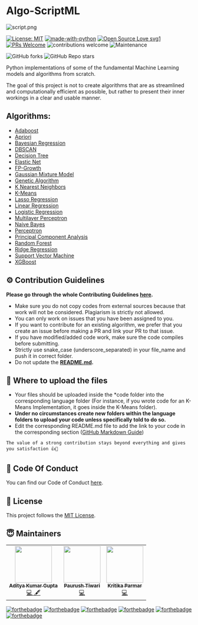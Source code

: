 # Algo-ScriptML

<img src="https://i.ibb.co/r7xBVvT/script.png" alt="script.png" />

  [![License: MIT](https://img.shields.io/badge/License-MIT-yellow.svg)](https://opensource.org/licenses/MIT) [![made-with-python](https://img.shields.io/badge/Made%20with-Python-1f425f.svg)](https://www.python.org/) [![Open Source Love svg1](https://badges.frapsoft.com/os/v1/open-source.svg?v=103)](https://github.com/ellerbrock/open-source-badges/) [![PRs Welcome](https://img.shields.io/badge/PRs-welcome-brightgreen.svg?style=flat-square)](http://makeapullrequest.com) ![contributions welcome](https://img.shields.io/static/v1.svg?label=Contributions&message=Welcome&color=0059b3&style=flat-square) ![Maintenance](https://img.shields.io/maintenance/yes/2021) 
  
![GitHub forks](https://img.shields.io/github/forks/Algo-Phantoms/Algo-ScriptML?style=social) ![GitHub Repo stars](https://img.shields.io/github/stars/Algo-Phantoms/Algo-ScriptML?style=social) 

Python implementations of some of the fundamental Machine Learning models and algorithms from scratch.

The goal of this project is not to create algorithms that are as streamlined and computationally efficient as possible, but rather to present their inner workings in a clear and usable manner.


## Algorithms:

* [Adaboost](https://github.com/Algo-Phantoms/Algo-ScriptML/tree/main/Adaboost)
* [Apriori](https://github.com/Algo-Phantoms/Algo-ScriptML/tree/main/Apriori)
* [Bayesian Regression](https://github.com/Algo-Phantoms/Algo-ScriptML/tree/main/Bayesian%20Regression)
* [DBSCAN](https://github.com/Algo-Phantoms/Algo-ScriptML/tree/main/DBSCAN)
* [Decision Tree](https://github.com/Algo-Phantoms/Algo-ScriptML/tree/main/Decision%20Tree)
* [Elastic Net](https://github.com/Algo-Phantoms/Algo-ScriptML/tree/main/Elastic%20Net)
* [FP-Growth](https://github.com/Algo-Phantoms/Algo-ScriptML/tree/main/FP-Growth)
* [Gaussian Mixture Model](https://github.com/Algo-Phantoms/Algo-ScriptML/tree/main/Gaussian%20Mixture%20Model)
* [Genetic Algorithm](https://github.com/Algo-Phantoms/Algo-ScriptML/tree/main/Genetic%20Algorithm)
* [K Nearest Neighbors](https://github.com/Algo-Phantoms/Algo-ScriptML/tree/main/K%20Nearest%20Neighbors)
* [K-Means](https://github.com/Algo-Phantoms/Algo-ScriptML/tree/main/K-Means)
* [Lasso Regression](https://github.com/Algo-Phantoms/Algo-ScriptML/tree/main/Lasso%20Regression)
* [Linear Regression](https://github.com/Algo-Phantoms/Algo-ScriptML/tree/main/Linear%20Regression)
* [Logistic Regression](https://github.com/Algo-Phantoms/Algo-ScriptML/tree/main/Logistic%20Regression)
* [Multilayer Perceptron](https://github.com/Algo-Phantoms/Algo-ScriptML/tree/main/Multilayer%20Perceptron)
* [Naive Bayes](https://github.com/Algo-Phantoms/Algo-ScriptML/tree/main/Naive%20Bayes)
* [Perceptron](https://github.com/Algo-Phantoms/Algo-ScriptML/tree/main/Perceptron)
* [Principal Component Analysis](https://github.com/Algo-Phantoms/Algo-ScriptML/tree/main/Principal%20Component%20Analaysis)
* [Random Forest](https://github.com/Algo-Phantoms/Algo-ScriptML/tree/main/Random%20Forest)
* [Ridge Regression](https://github.com/Algo-Phantoms/Algo-ScriptML/tree/main/Ridge%20Regression)
* [Support Vector Machine](https://github.com/Algo-Phantoms/Algo-ScriptML/tree/main/Support%20Vector%20Machine)
* [XGBoost](https://github.com/Algo-Phantoms/Algo-ScriptML/tree/main/XGBoost)

## ⚙️ Contribution Guidelines 

**Please go through the whole Contributing Guidelines [here](https://github.com/Algo-Phantoms/Algo-ScriptML/blob/main/Contributing_Guidelines.md).**

* Make sure you do not copy codes from external sources because that work will not be considered. Plagiarism is strictly not allowed.
* You can only work on issues that you have been assigned to you.
* If you want to contribute for an existing algorithm, we prefer that you create an issue before making a PR and link your PR to that issue.
* If you have modified/added code work, make sure the code compiles before submitting.
* Strictly use snake_case (underscore_separated) in your file_name and push it in correct folder.
* Do not update the **[README.md](https://github.com/Algo-Phantoms/Algo-ScriptML/blob/main/README.md).**

## 📂 Where to upload the files 

* Your files should be uploaded inside the *code folder into the corresponding language folder (For instance, if you wrote code for an K-Means Implementation, it goes inside the K-Means folder).
* **Under no circumstances create new folders within the language folders to upload your code unless specifically told to do so.**
* Edit the corresponding README.md file to add the link to your code in the corresponding section ([GitHub Markdown Guide](https://guides.github.com/features/mastering-markdown/))

```
The value of a strong contribution stays beyond everything and gives you satisfaction 👍🌟
```

## 📖 Code Of Conduct

You can find our Code of Conduct [here](https://github.com/Algo-Phantoms/Algo-ScriptML/blob/main/CODE_OF_CONDUCT.md).

## 📝 License  

This project follows the [MIT License](https://choosealicense.com/licenses/mit/).

## 😇 Maintainers 

<table>
  <tbody><tr>
    <td align="center"><a href="https://github.com/geekquad"><img alt="" src="https://avatars.githubusercontent.com/geekquad" width="100px;"><br><sub><b>Aditya Kumar Gupta</b></sub></a><br><a href="https://github.com/geekquad/AlgoBook/commits?author=geekquad" title="Code">💻 🖋</a></td> </a></td>
     
 <td align="center"><a href="https://github.com/MAJOR-BEAST"><img alt="" src="https://avatars.githubusercontent.com/MAJOR-BEAST" width="100px;"><br><sub><b> Paurush Tiwari </b></sub></a><br><a href="https://github.com/Algo-Phantoms/Algo-Tree/commits?author=MAJOR-BEAST" title="Code">💻 </a></td></a></td>
 
  <td align="center"><a href="https://github.com/kritikaparmar-programmer"><img alt="" src="https://avatars.githubusercontent.com/kritikaparmar-programmer" width="100px;"><br><sub><b>Kritika Parmar</b></sub></a><br><a href="https://github.com/geekquad/AlgoBook/commits?author=kritikaparmar-programmer" title="Code">💻 </a></td></a></td>
  </tr>
</tbody></table>



[![forthebadge](https://forthebadge.com/images/badges/built-with-love.svg)](https://forthebadge.com) [![forthebadge](https://forthebadge.com/images/badges/uses-git.svg)](https://forthebadge.com) [![forthebadge](https://forthebadge.com/images/badges/built-with-love.svg)](https://forthebadge.com) [![forthebadge](https://forthebadge.com/images/badges/made-with-python.svg)](https://forthebadge.com)  [![forthebadge](https://forthebadge.com/images/badges/built-by-developers.svg)](https://forthebadge.com) [![forthebadge](https://forthebadge.com/images/badges/open-source.svg)](https://forthebadge.com) 
